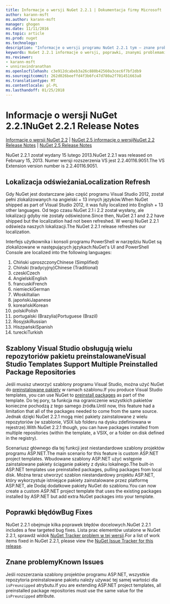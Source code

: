 ```yaml
---
title: Informacje o wersji NuGet 2.2.1 | Dokumentacja firmy Microsoft
author: karann-msft
ms.author: karann-msft
manager: ghogen
ms.date: 11/11/2016
ms.topic: article
ms.prod: nuget
ms.technology: 
description: "Informacje o wersji programu NuGet 2.2.1 tym — znane problemy, poprawki, dodatkowe funkcje i dcr."
keywords: NuGet 2.2.1 informacje o wersji, poprawki, znanymi problemami, nowe funkcje, dcr
ms.reviewer:
- karann-msft
- unniravindranathan
ms.openlocfilehash: c3e912dcabeb3a26c880b42560a3cec6f7bf2db9
ms.sourcegitcommit: 262d026beeffd4f3b6fc47d780a2f701451663a8
ms.translationtype: MT
ms.contentlocale: pl-PL
ms.lasthandoff: 01/25/2018
---
```

# <a name="nuget-221-release-notes"></a><span data-ttu-id="fcc51-104">Informacje o wersji NuGet 2.2.1</span><span class="sxs-lookup"><span data-stu-id="fcc51-104">NuGet 2.2.1 Release Notes</span></span>

<span data-ttu-id="fcc51-105">[Informacje o wersji NuGet 2.2](../release-notes/nuget-2.2.md) | [NuGet 2.5 informacje o wersji](../release-notes/nuget-2.5.md)</span><span class="sxs-lookup"><span data-stu-id="fcc51-105">[NuGet 2.2 Release Notes](../release-notes/nuget-2.2.md) | [NuGet 2.5 Release Notes](../release-notes/nuget-2.5.md)</span></span>

<span data-ttu-id="fcc51-106">NuGet 2.2.1 został wydany 15 lutego 2013.</span><span class="sxs-lookup"><span data-stu-id="fcc51-106">NuGet 2.2.1 was released on February 15, 2013.</span></span>  <span data-ttu-id="fcc51-107">Numer wersji rozszerzenia VS jest 2.2.40116.9051.</span><span class="sxs-lookup"><span data-stu-id="fcc51-107">The VS Extension version number is 2.2.40116.9051.</span></span>

## <a name="localization-refresh"></a><span data-ttu-id="fcc51-108">Lokalizacja odświeżania</span><span class="sxs-lookup"><span data-stu-id="fcc51-108">Localization Refresh</span></span>
<span data-ttu-id="fcc51-109">Gdy NuGet jest dostarczane jako część programu Visual Studio 2012, został pełni zlokalizowanych na angielski + 13 innych języków.</span><span class="sxs-lookup"><span data-stu-id="fcc51-109">When NuGet shipped as part of Visual Studio 2012, it was fully localized into English + 13 other languages.</span></span>  <span data-ttu-id="fcc51-110">Od tego czasu NuGet 2.1 i 2.2 został wysłany, ale lokalizacji gdyby nie zostały odświeżone.</span><span class="sxs-lookup"><span data-stu-id="fcc51-110">Since then, NuGet 2.1 and 2.2 have shipped but the localization had not been refreshed.</span></span>  <span data-ttu-id="fcc51-111">W wersji NuGet 2.2.1 odświeża naszych lokalizacji.</span><span class="sxs-lookup"><span data-stu-id="fcc51-111">The NuGet 2.2.1 release refreshes our localization.</span></span>

<span data-ttu-id="fcc51-112">Interfejs użytkownika i konsoli programu PowerShell w narzędziu NuGet są zlokalizowane w następujących językach:</span><span class="sxs-lookup"><span data-stu-id="fcc51-112">NuGet's UI and PowerShell Console are localized into the following languages:</span></span>

1. <span data-ttu-id="fcc51-113">Chiński uproszczony</span><span class="sxs-lookup"><span data-stu-id="fcc51-113">Chinese (Simplified)</span></span>
1. <span data-ttu-id="fcc51-114">Chiński (tradycyjny)</span><span class="sxs-lookup"><span data-stu-id="fcc51-114">Chinese (Traditional)</span></span>
1. <span data-ttu-id="fcc51-115">czeski</span><span class="sxs-lookup"><span data-stu-id="fcc51-115">Czech</span></span>
1. <span data-ttu-id="fcc51-116">Angielski</span><span class="sxs-lookup"><span data-stu-id="fcc51-116">English</span></span>
1. <span data-ttu-id="fcc51-117">francuski</span><span class="sxs-lookup"><span data-stu-id="fcc51-117">French</span></span>
1. <span data-ttu-id="fcc51-118">niemiecki</span><span class="sxs-lookup"><span data-stu-id="fcc51-118">German</span></span>
1. <span data-ttu-id="fcc51-119">Włoski</span><span class="sxs-lookup"><span data-stu-id="fcc51-119">Italian</span></span>
1. <span data-ttu-id="fcc51-120">japoński</span><span class="sxs-lookup"><span data-stu-id="fcc51-120">Japanese</span></span>
1. <span data-ttu-id="fcc51-121">koreański</span><span class="sxs-lookup"><span data-stu-id="fcc51-121">Korean</span></span>
1. <span data-ttu-id="fcc51-122">polski</span><span class="sxs-lookup"><span data-stu-id="fcc51-122">Polish</span></span>
1. <span data-ttu-id="fcc51-123">portugalski (Brazylia)</span><span class="sxs-lookup"><span data-stu-id="fcc51-123">Portuguese (Brazil)</span></span>
1. <span data-ttu-id="fcc51-124">Rosyjski</span><span class="sxs-lookup"><span data-stu-id="fcc51-124">Russian</span></span>
1. <span data-ttu-id="fcc51-125">Hiszpański</span><span class="sxs-lookup"><span data-stu-id="fcc51-125">Spanish</span></span>
1. <span data-ttu-id="fcc51-126">turecki</span><span class="sxs-lookup"><span data-stu-id="fcc51-126">Turkish</span></span>

## <a name="visual-studio-templates-support-multiple-preinstalled-package-repositories"></a><span data-ttu-id="fcc51-127">Szablony Visual Studio obsługują wielu repozytoriów pakietu preinstalowane</span><span class="sxs-lookup"><span data-stu-id="fcc51-127">Visual Studio Templates Support Multiple Preinstalled Package Repositories</span></span>
<span data-ttu-id="fcc51-128">Jeśli musisz utworzyć szablony programu Visual Studio, można użyć NuGet do [preinstalowane pakiety](../visual-studio-extensibility/visual-studio-templates.md) w ramach szablonu.</span><span class="sxs-lookup"><span data-stu-id="fcc51-128">If you produce Visual Studio templates, you can use NuGet to [preinstall packages](../visual-studio-extensibility/visual-studio-templates.md) as part of the template.</span></span>  <span data-ttu-id="fcc51-129">Do tej pory, ta funkcja ma ograniczenie wszystkich pakietów konieczne pochodzą z tego samego źródła.</span><span class="sxs-lookup"><span data-stu-id="fcc51-129">Until now, this feature had a limitation that all of the packages needed to come from the same source.</span></span>  <span data-ttu-id="fcc51-130">Jednak dzięki NuGet 2.2.1 mogą mieć pakiety zainstalowane z wielu repozytoriów (w szablonie, VSIX lub folderu na dysku zdefiniowana w rejestrze).</span><span class="sxs-lookup"><span data-stu-id="fcc51-130">With NuGet 2.2.1 though, you can have packages installed from multiple repositories (within the template, a VSIX, or a folder on disk defined in the registry).</span></span>

<span data-ttu-id="fcc51-131">Scenariusz głównego dla tej funkcji jest niestandardowe szablony projektów programu ASP.NET.</span><span class="sxs-lookup"><span data-stu-id="fcc51-131">The main scenario for this feature is custom ASP.NET project templates.</span></span>  <span data-ttu-id="fcc51-132">Wbudowane szablony ASP.NET użyć wstępnie zainstalowane pakiety ściąganie pakiety z dysku lokalnego.</span><span class="sxs-lookup"><span data-stu-id="fcc51-132">The built-in ASP.NET templates use preinstalled packages, pulling packages from local disk.</span></span>  <span data-ttu-id="fcc51-133">Można teraz utworzyć szablon niestandardowy projektu ASP.NET, który wykorzystuje istniejące pakiety zainstalowane przez platformę ASP.NET, ale Dodaj dodatkowe pakiety NuGet do szablonu.</span><span class="sxs-lookup"><span data-stu-id="fcc51-133">You can now create a custom ASP.NET project template that uses the existing packages installed by ASP.NET but add extra NuGet packages into your template.</span></span>

## <a name="bug-fixes"></a><span data-ttu-id="fcc51-134">Poprawki błędów</span><span class="sxs-lookup"><span data-stu-id="fcc51-134">Bug Fixes</span></span>
<span data-ttu-id="fcc51-135">NuGet 2.2.1 obejmuje kilka poprawek błędów docelowych.</span><span class="sxs-lookup"><span data-stu-id="fcc51-135">NuGet 2.2.1 includes a few targeted bug fixes.</span></span> <span data-ttu-id="fcc51-136">Lista prac elementów ustalone w NuGet 2.2.1, sprawdź widok [NuGet Tracker problem w tej wersji](http://nuget.codeplex.com/workitem/list/advanced?keyword=&status=Closed&type=All&priority=All&release=NuGet%202.2.1&assignedTo=All&component=All&sortField=LastUpdatedDate&sortDirection=Descending&page=0).</span><span class="sxs-lookup"><span data-stu-id="fcc51-136">For a list of work items fixed in NuGet 2.2.1, please view the [NuGet Issue Tracker for this release](http://nuget.codeplex.com/workitem/list/advanced?keyword=&status=Closed&type=All&priority=All&release=NuGet%202.2.1&assignedTo=All&component=All&sortField=LastUpdatedDate&sortDirection=Descending&page=0).</span></span>


## <a name="known-issues"></a><span data-ttu-id="fcc51-137">Znane problemy</span><span class="sxs-lookup"><span data-stu-id="fcc51-137">Known Issues</span></span>

<span data-ttu-id="fcc51-138">Jeśli rozszerzania szablony projektów programu ASP.NET, wszystkie repozytoria preinstalowane pakietu należy używać tej samej wartości dla `isPreunzipped` atrybutu.</span><span class="sxs-lookup"><span data-stu-id="fcc51-138">If you are extending ASP.NET project templates, all preinstalled package repositories must use the same value for the `isPreunzipped` attribute.</span></span>

